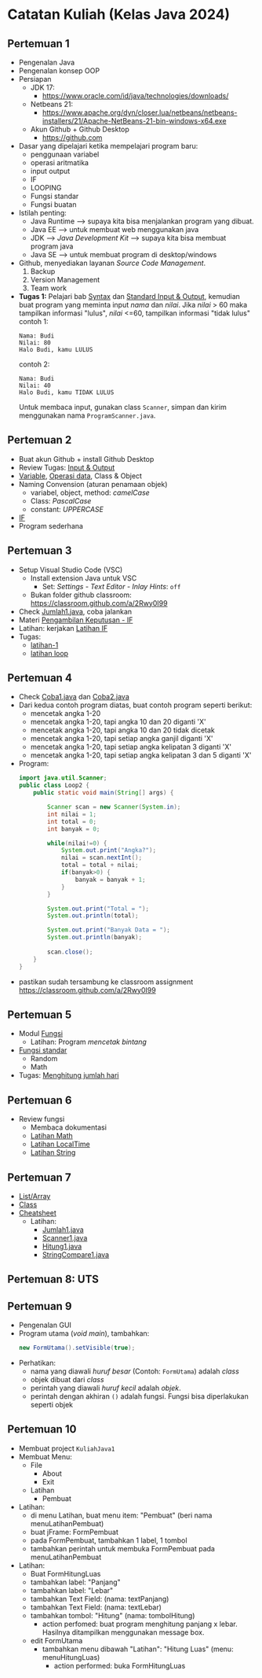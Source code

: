 # Catatan Kuliah (Kelas Java 2024)

## Pertemuan 1
- Pengenalan Java
- Pengenalan konsep OOP
- Persiapan
  - JDK 17:
    - https://www.oracle.com/id/java/technologies/downloads/
  - Netbeans 21:
    - https://www.apache.org/dyn/closer.lua/netbeans/netbeans-installers/21/Apache-NetBeans-21-bin-windows-x64.exe 
  - Akun Github + Github Desktop
    - https://github.com
- Dasar yang dipelajari ketika mempelajari program baru:
  - penggunaan variabel
  - operasi aritmatika
  - input output
  - IF
  - LOOPING
  - Fungsi standar
  - Fungsi buatan
- Istilah penting:
  - Java Runtime --> supaya kita bisa menjalankan program yang dibuat.
  - Java EE --> untuk membuat web menggunakan java
  - JDK --> _Java Development Kit_ --> supaya kita bisa membuat program java 
  - Java SE --> untuk membuat program di desktop/windows
- Github, menyediakan layanan _Source Code Management_.
  1. Backup
  2. Version Management
  3. Team work
- **Tugas 1:**
  Pelajari bab [Syntax](../docs/03-syntax.md) dan [Standard Input & Output](../docs/04-input-output.md), kemudian buat program yang  meminta input _nama_ dan _nilai_. Jika _nilai_ > 60 maka tampilkan informasi "lulus", _nilai_ <=60, tampilkan informasi "tidak lulus"\
    contoh 1:
    ```
    Nama: Budi
    Nilai: 80
    Halo Budi, kamu LULUS
    ```
    contoh 2:
    ```
    Nama: Budi
    Nilai: 40
    Halo Budi, kamu TIDAK LULUS
    ```
    Untuk membaca input, gunakan class `Scanner`, simpan dan kirim menggunakan nama `ProgramScanner.java`.

## Pertemuan 2
- Buat akun Github + install Github Desktop
- Review Tugas: [Input & Output](../docs/04-input-output.md)
- [Variable](../docs/05-tipe-data.md), [Operasi data](../docs/06-operator.md), Class & Object
- Naming Convension (aturan penamaan objek)
  - variabel, object, method: _camelCase_
  - Class: _PascalCase_
  - constant: _UPPERCASE_
- [IF](../docs/07-pengambilan-keputusan.md)
- Program sederhana

## Pertemuan 3
- Setup Visual Studio Code (VSC)
  - Install extension Java untuk VSC
    - Set: _Settings - Text Editor - Inlay Hints_: `off`
  - Bukan folder github classroom: https://classroom.github.com/a/2Rwy0I99
- Check [Jumlah1.java](../src/Jumlah1.java), coba jalankan
- Materi [Pengambilan Keputusan - IF](../docs/07-pengambilan-keputusan.md)
- Latihan: kerjakan [Latihan IF](../docs/latihan/03-if-1.md)
- Tugas:
  - [latihan-1](../docs/latihan/02-if.md)
  - [latihan loop](../docs/latihan/04-loop.md)

## Pertemuan 4
- Check [Coba1.java](../src/Coba1.java) dan [Coba2.java](../src/Coba2.java)
- Dari kedua contoh program diatas, buat contoh program seperti berikut:
  - mencetak angka 1-20
  - mencetak angka 1-20, tapi angka 10 dan 20 diganti 'X'
  - mencetak angka 1-20, tapi angka 10 dan 20 tidak dicetak
  - mencetak angka 1-20, tapi setiap angka ganjil diganti 'X'
  - mencetak angka 1-20, tapi setiap angka kelipatan 3 diganti 'X'
  - mencetak angka 1-20, tapi setiap angka kelipatan 3 dan 5 diganti 'X'
- Program:
  ```java
  import java.util.Scanner;
  public class Loop2 {
      public static void main(String[] args) {

          Scanner scan = new Scanner(System.in);
          int nilai = 1;
          int total = 0;
          int banyak = 0;

          while(nilai!=0) {
              System.out.print("Angka?");
              nilai = scan.nextInt();        
              total = total + nilai;
              if(banyak>0) {
                  banyak = banyak + 1;
              }
          }

          System.out.print("Total = ");
          System.out.println(total);

          System.out.print("Banyak Data = ");
          System.out.println(banyak);
          
          scan.close();
      }
  }
  ```
- pastikan sudah tersambung ke classroom assignment https://classroom.github.com/a/2Rwy0I99

## Pertemuan 5
- Modul [Fungsi](../docs/09-fungsi.md)
  - Latihan: Program _mencetak bintang_
- [Fungsi standar](../docs/11-standard-class.md)
  - Random
  - Math
- Tugas: [Menghitung jumlah hari](../docs/latihan/07-fungsi-1.md)

## Pertemuan 6
- Review fungsi
  - Membaca dokumentasi
  - [Latihan Math](../docs/latihan/06-class-3.md)
  - [Latihan LocalTime](../docs/latihan/06-class-4.md)
  - [Latihan String](../docs/latihan/06-class-2.md)


## Pertemuan 7
- [List/Array](../docs/10-array.md)
- [Class](../docs/12-class.md)
- [Cheatsheet](../docs/00-cheatsheet-1.md)
  - Latihan:
    - [Jumlah1.java](../src/Jumlah1.java)
    - [Scanner1.java](../src/Scanner1.java)
    - [Hitung1.java](../src/Hitung1.java)
    - [StringCompare1.java](../src/StringCompare1.java)

## Pertemuan 8: UTS

## Pertemuan 9
- Pengenalan GUI
- Program utama (_void main_), tambahkan:
  ```java
  new FormUtama().setVisible(true);
  ```
- Perhatikan:
  - nama yang diawali _huruf besar_ (Contoh: `FormUtama`) adalah _class_
  - objek dibuat dari _class_
  - perintah yang diawali _huruf kecil_ adalah _objek_.
  - perintah dengan akhiran `()` adalah fungsi. Fungsi bisa diperlakukan seperti objek

## Pertemuan 10
- Membuat project `KuliahJava1`
- Membuat Menu:
  - File
    - About
    - Exit
  - Latihan
    - Pembuat
- Latihan: 
  - di menu Latihan, buat menu item: "Pembuat" (beri nama menuLatihanPembuat)
  - buat jFrame: FormPembuat
  - pada FormPembuat, tambahkan 1 label, 1 tombol
  - tambahkan perintah untuk membuka FormPembuat pada menuLatihanPembuat
- Latihan:
    - Buat FormHitungLuas
    - tambahkan label: "Panjang"
    - tambahkan label: "Lebar"
    - tambahkan Text Field: (nama: textPanjang)
    - tambahkan Text Field: (nama: textLebar)
    - tambahkan tombol: "Hitung" (nama: tombolHitung)
      - action perfomed: buat program menghitung panjang x lebar. Hasilnya ditampilkan menggunakan message box.
    - edit FormUtama
      - tambahkan menu dibawah "Latihan": "Hitung Luas" (menu: menuHitungLuas)
        - action performed: buka FormHitungLuas

